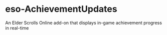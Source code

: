 # eso-AchievementUpdates
 An Elder Scrolls Online add-on that displays in-game achievement progress in real-time
